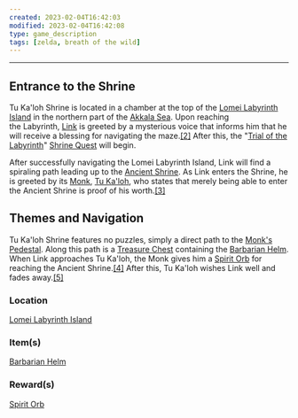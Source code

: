 ```yaml
---
created: 2023-02-04T16:42:03
modified: 2023-02-04T16:42:08
type: game_description
tags: [zelda, breath of the wild]
---
```

___

## Entrance to the Shrine
Tu Ka'loh Shrine is located in a chamber at the top of the [Lomei Labyrinth Island](https://zelda.fandom.com/wiki/Lomei_Labyrinth_Island#Breath_of_the_Wild "Lomei Labyrinth Island") in the northern part of the [Akkala Sea](https://zelda.fandom.com/wiki/Akkala_Sea#Breath_of_the_Wild "Akkala Sea"). Upon reaching the Labyrinth, [Link](https://zelda.fandom.com/wiki/Link#Breath_of_the_Wild "Link") is greeted by a mysterious voice that informs him that he will receive a blessing for navigating the maze.[[2]](https://zelda.fandom.com/wiki/Tu_Ka'loh_Shrine?so=search#cite_note-2) After this, the "[Trial of the Labyrinth](https://zelda.fandom.com/wiki/Trial_of_the_Labyrinth#Breath_of_the_Wild "Trial of the Labyrinth")" [Shrine Quest](https://zelda.fandom.com/wiki/Shrine_Quest#Breath_of_the_Wild "Shrine Quest") will begin.

After successfully navigating the Lomei Labyrinth Island, Link will find a spiraling path leading up to the [Ancient Shrine](https://zelda.fandom.com/wiki/Ancient_Shrine#Breath_of_the_Wild "Ancient Shrine"). As Link enters the Shrine, he is greeted by its [Monk](https://zelda.fandom.com/wiki/Monk#Breath_of_the_Wild "Monk"), [Tu Ka'loh](https://zelda.fandom.com/wiki/Tu_Ka%27loh#Breath_of_the_Wild "Tu Ka'loh"), who states that merely being able to enter the Ancient Shrine is proof of his worth.[[3]](https://zelda.fandom.com/wiki/Tu_Ka'loh_Shrine?so=search#cite_note-3)

## Themes and Navigation
Tu Ka'loh Shrine features no puzzles, simply a direct path to the [Monk's Pedestal](https://zelda.fandom.com/wiki/Monk%27s_Pedestal#Breath_of_the_Wild "Monk's Pedestal"). Along this path is a [Treasure Chest](https://zelda.fandom.com/wiki/Treasure_Chest#Breath_of_the_Wild "Treasure Chest") containing the [Barbarian Helm](https://zelda.fandom.com/wiki/Barbarian_Helm#Breath_of_the_Wild "Barbarian Helm"). When Link approaches Tu Ka'loh, the Monk gives him a [Spirit Orb](https://zelda.fandom.com/wiki/Spirit_Orb#Breath_of_the_Wild "Spirit Orb") for reaching the Ancient Shrine.[[4]](https://zelda.fandom.com/wiki/Tu_Ka'loh_Shrine?so=search#cite_note-4) After this, Tu Ka'loh wishes Link well and fades away.[[5]](https://zelda.fandom.com/wiki/Tu_Ka'loh_Shrine?so=search#cite_note-5)

### Location
[Lomei Labyrinth Island](https://zelda.fandom.com/wiki/Lomei_Labyrinth_Island#Breath_of_the_Wild "Lomei Labyrinth Island")

### Item(s)
[Barbarian Helm](https://zelda.fandom.com/wiki/Barbarian_Helm#Breath_of_the_Wild "Barbarian Helm")

### Reward(s)
[Spirit Orb](https://zelda.fandom.com/wiki/Spirit_Orb#Breath_of_the_Wild "Spirit Orb")